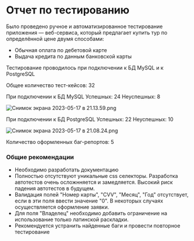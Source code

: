 # Отчет по тестированию

Было проведено ручное и автоматизированное тестирование приложения — веб-сервиса, который предлагает купить тур по определённой цене двумя способами:

- Обычная оплата по дебетовой карте
- Выдача кредита по данным банковской карты

Тестирование проводилось при подключении к БД MySQL и к PostgreSQL

Общее количество тест-кейсов: 32

При подключении к БД MySQL
Успешных: 24
Неуспешных: 8

![Снимок экрана 2023-05-17 в 21.13.59.png](..%2F..%2FDesktop%2F%D0%A1%D0%BD%D0%B8%D0%BC%D0%BE%D0%BA%20%D1%8D%D0%BA%D1%80%D0%B0%D0%BD%D0%B0%202023-05-17%20%D0%B2%2021.13.59.png)

При подключении к БД PostgreSQL
Успешных: 22
Неуспешных: 10

![Снимок экрана 2023-05-17 в 21.08.24.png](..%2F..%2FDesktop%2F%D0%A1%D0%BD%D0%B8%D0%BC%D0%BE%D0%BA%20%D1%8D%D0%BA%D1%80%D0%B0%D0%BD%D0%B0%202023-05-17%20%D0%B2%2021.08.24.png)

Количество оформленных баг-репортов: 5

### Общие рекомендации
- Необходимо разработать документацию
- Полностью отсутствуют уникальные css селекторы. Разработка автотестов очень осложнняется и замедляется. Высокий риск падения автотестов в будущем.
- Валидация полей "Номер карты", "CVV", "Месяц", "Год" отсутствует, если в эти поля ввести значение "0". В некоторых случаях осуществляется оформление заявки.
- Для поля "Владелец" необходимо добавить ограничение на использование только латинской раскладки.
- Рекомендуется устранить найденные баги и провести повторное тестирование